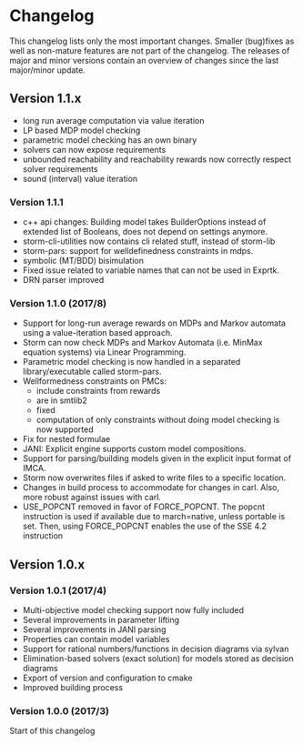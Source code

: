 Changelog
==============

This changelog lists only the most important changes. Smaller (bug)fixes as well as non-mature features are not part of the changelog.
The releases of major and minor versions contain an overview of changes since the last major/minor update.

Version 1.1.x
-------------
- long run average computation via value iteration
- LP based MDP model checking
- parametric model checking has an own binary
- solvers can now expose requirements
- unbounded reachability and reachability rewards now correctly respect solver requirements
- sound (interval) value iteration

### Version 1.1.1
- c++ api changes: Building model takes BuilderOptions instead of extended list of Booleans, does not depend on settings anymore.
- storm-cli-utilities now contains cli related stuff, instead of storm-lib
- storm-pars: support for welldefinedness constraints in mdps.
- symbolic (MT/BDD) bisimulation 
- Fixed issue related to variable names that can not be used in Exprtk.
- DRN parser improved

### Version 1.1.0 (2017/8)

- Support for long-run average rewards on MDPs and Markov automata using a value-iteration based approach.
- Storm can now check MDPs and Markov Automata (i.e. MinMax equation systems) via Linear Programming.
- Parametric model checking is now handled in a separated library/executable called storm-pars.
- Wellformedness constraints on PMCs:
    * include constraints from rewards
    * are in smtlib2
    * fixed
    * computation of only constraints without doing model checking is now supported
- Fix for nested formulae
- JANI: Explicit engine supports custom model compositions.
- Support for parsing/building models given in the explicit input format of IMCA.
- Storm now overwrites files if asked to write files to a specific location.
- Changes in build process to accommodate for changes in carl. Also, more robust against issues with carl.
- USE_POPCNT removed in favor of FORCE_POPCNT. The popcnt instruction is used if available due to march=native, unless portable is set.
    Then, using FORCE_POPCNT enables the use of the SSE 4.2 instruction


Version 1.0.x
-------------

### Version 1.0.1 (2017/4)

- Multi-objective model checking support now fully included
- Several improvements in parameter lifting
- Several improvements in JANI parsing
- Properties can contain model variables
- Support for rational numbers/functions in decision diagrams via sylvan
- Elimination-based solvers (exact solution) for models stored as decision diagrams
- Export of version and configuration to cmake
- Improved building process

### Version 1.0.0 (2017/3)
Start of this changelog

